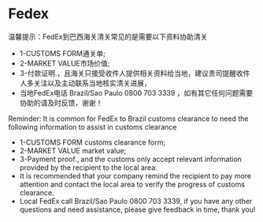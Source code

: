 
# Fedex 

温馨提示：FedEx到巴西海关清关常见的是需要以下资料协助清关
- 1-CUSTOMS FORM通关单;
- 2-MARKET VALUE市场价值;
- 3-付款证明.，且海关只接受收件人提供相关资料给当地，建议贵司提醒收件人多关注以及主动联系当地核实清关进展，
- 当地FedEx电话 Brazil/Sao Paulo	0800 703 3339 ，如有其它任何问题需要协助的请及时反馈，谢谢！


Reminder: It is common for FedEx to Brazil customs clearance to need the following information to assist in customs clearance
- 1-CUSTOMS FORM customs clearance form;
- 2-MARKET VALUE market value;
- 3-Payment proof., and the customs only accept relevant information provided by the recipient to the local area. 
- It is recommended that your company remind the recipient to pay more attention and contact the local area to verify the progress of customs clearance.
- Local FedEx call Brazil/Sao Paulo 0800 703 3339, if you have any other questions and need assistance, please give feedback in time, thank you!